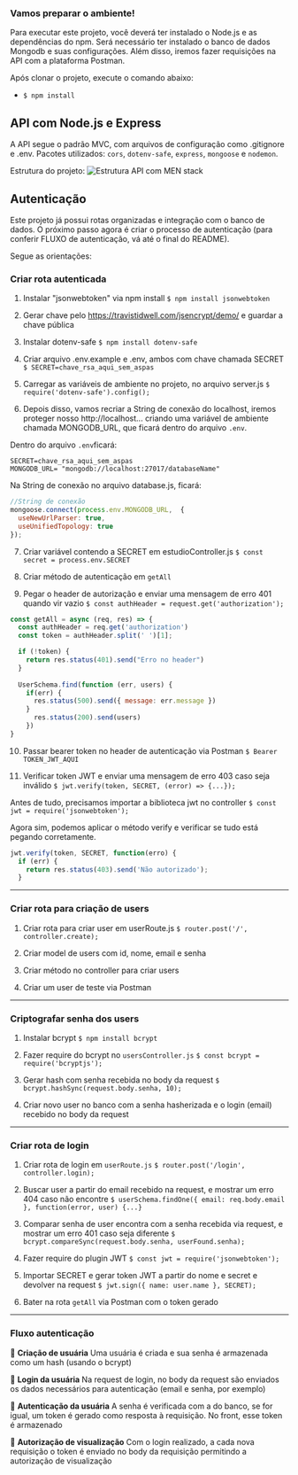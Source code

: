 ### Vamos preparar o ambiente!

Para executar este projeto, você deverá ter instalado o Node.js e as dependências do npm. Será necessário ter instalado o banco de dados Mongodb e suas configurações. Além disso, iremos fazer requisições na API com a plataforma Postman.

Após clonar o projeto, execute o comando abaixo:

- `$ npm install`

## API com Node.js e Express

A API segue o padrão MVC, com arquivos de configuração como .gitignore e .env. Pacotes utilizados: `cors`, `dotenv-safe`, `express`, `mongoose` e `nodemon`.

Estrutura do projeto: 
![Estrutura API com MEN stack](https://drive.google.com/file/d/1x4QTklg7xeOge3vTDiBQlYGvIyCKAKYe/view?usp=sharing)


## Autenticação

Este projeto já possui rotas organizadas e integração com o banco de dados. O próximo passo agora é criar o processo de autenticação (para conferir FLUXO de autenticação, vá até o final do README).

Segue as orientações:

### Criar rota autenticada

1. Instalar "jsonwebtoken" via npm install
`$ npm install jsonwebtoken`

2. Gerar chave pelo https://travistidwell.com/jsencrypt/demo/ e guardar a chave pública

3. Instalar dotenv-safe
`$ npm install dotenv-safe`

4. Criar arquivo .env.example e .env, ambos com chave chamada SECRET
`$ SECRET=chave_rsa_aqui_sem_aspas`

5. Carregar as variáveis de ambiente no projeto, no arquivo server.js
`$ require('dotenv-safe').config();`

6. Depois disso, vamos recriar a String de conexão do localhost, iremos proteger nosso http://localhost... criando uma variável de ambiente chamada MONGODB_URL, que ficará dentro do arquivo `.env`.

Dentro do arquivo `.env`ficará:

```
SECRET=chave_rsa_aqui_sem_aspas
MONGODB_URL= "mongodb://localhost:27017/databaseName"

```

Na String de conexão no arquivo database.js, ficará:

~~~javascript
//String de conexão
mongoose.connect(process.env.MONGODB_URL,  {
  useNewUrlParser: true,
  useUnifiedTopology: true
});
~~~

7. Criar variável contendo a SECRET em estudioController.js
`$ const secret = process.env.SECRET`

8. Criar método de autenticação em `getAll`

9. Pegar o header de autorização e enviar uma mensagem de erro 401 quando vir vazio
`$ const authHeader = request.get('authorization');`

~~~javascript
const getAll = async (req, res) => {
  const authHeader = req.get('authorization')
  const token = authHeader.split(' ')[1];

  if (!token) {
    return res.status(401).send("Erro no header")
  }
    
  UserSchema.find(function (err, users) {
    if(err) {
      res.status(500).send({ message: err.message })
    }
      res.status(200).send(users)
    }) 
}
~~~

10. Passar bearer token no header de autenticação via Postman
`$ Bearer TOKEN_JWT_AQUI`

11. Verificar token JWT e enviar uma mensagem de erro 403 caso seja inválido
`$ jwt.verify(token, SECRET, (error) => {...});`

Antes de tudo, precisamos importar a biblioteca jwt no controller 
`$ const jwt = require('jsonwebtoken');`

Agora sim, podemos aplicar o método verify e verificar se tudo está pegando corretamente. 

~~~javascript
jwt.verify(token, SECRET, function(erro) {
  if (err) {
    return res.status(403).send('Não autorizado');
  }
~~~
-----------------------------------------------------------------------------------------------
### Criar rota para criação de users

1. Criar rota para criar user em userRoute.js
`$ router.post('/', controller.create);`

2. Criar model de users com id, nome, email e senha

3. Criar método no controller para criar users

4. Criar um user de teste via Postman

-----------------------------------------------------------------------------------------------
### Criptografar senha dos users

1. Instalar bcrypt
`$ npm install bcrypt`

2. Fazer require do bcrypt no `usersController.js`
`$ const bcrypt = require('bcryptjs');`

3. Gerar hash com senha recebida no body da request
`$ bcrypt.hashSync(request.body.senha, 10);`

4. Criar novo user no banco com a senha hasherizada e o login (email) recebido no body da request

-----------------------------------------------------------------------------------------------
### Criar rota de login

1. Criar rota de login em `userRoute.js`
`$ router.post('/login', controller.login);`

2. Buscar user a partir do email recebido na request, e mostrar um erro 404 caso não encontre
`$ userSchema.findOne({ email: req.body.email }, function(error, user) {...}`

3. Comparar senha de user encontra com a senha recebida via request, e mostrar um erro 401 caso seja diferente
`$ bcrypt.compareSync(request.body.senha, userFound.senha);`

4. Fazer require do plugin JWT
`$ const jwt = require('jsonwebtoken');`

5. Importar SECRET e gerar token JWT a partir do nome e secret e devolver na request
`$ jwt.sign({ name: user.name }, SECRET);`

6. Bater na rota `getAll` via Postman com o token gerado

-----------------------------------------------------------------------------------------------
### Fluxo autenticação

🚩 **Criação de usuária**
Uma usuária é criada e sua senha é armazenada como um hash (usando o bcrypt)

🚩 **Login da usuária**
Na request de login, no body da request são enviados os dados necessários para autenticação (email e senha, por exemplo)

🚩 **Autenticação da usuária**
A senha é verificada com a do banco, se for igual, um token é gerado como resposta à requisição. No front, esse token é armazenado

🚩 **Autorização de visualização**
Com o login realizado, a cada nova requisição o token é enviado no body da requisição permitindo a autorização de visualização

